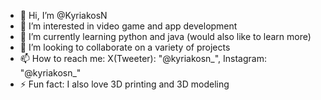 - 👋 Hi, I’m @KyriakosN
- 👀 I’m interested in video game and app development 
- 🌱 I’m currently learning python and java (would also like to learn more)
- 💞️ I’m looking to collaborate on a variety of projects 
- 📫 How to reach me: X(Tweeter): "@kyriakosn_", Instagram: "@kyriakosn_" 
- ⚡ Fun fact: I also love 3D printing and 3D modeling 

<!---
KyriakosN/KyriakosN is a ✨ special ✨ repository because its `README.md` (this file) appears on your GitHub profile.
You can click the Preview link to take a look at your changes.
--->
